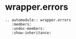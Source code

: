 # wrapper.errors 

```{eval-rst}
.. automodule:: wrapper.errors
   :members:
   :undoc-members:
   :show-inheritance:
```
